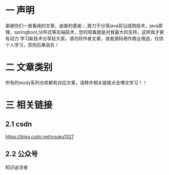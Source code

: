
#  一 声明

谢谢你们一直看我的文章，由衷的感谢；,致力于分享java前沿成熟技术，java原理，springboot,分布式等后端技术，您的观看就是对我最大的支持，这样我才更有动力
学习新技术分享给大家。请勿将作者文章，或者源码用作商业用途，仅供个人学习，否则后果自负！


# 二 文章类别
所有的study系列仓库都有对应文章，请移步相关链接点击博文学习！！

# 三 相关链接

## 2.1 csdn
https://blog.csdn.net/youku1327


## 2.2 公众号

知识追寻者
    
